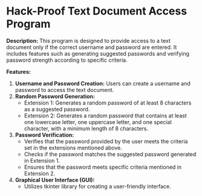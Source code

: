 # Hack-Proof Text Document Access Program

**Description:**
This program is designed to provide access to a text document only if the correct username and password are entered. It includes features such as generating suggested passwords and verifying password strength according to specific criteria.

**Features:**
1. **Username and Password Creation:** Users can create a username and password to access the text document.
2. **Random Password Generation:**
   - Extension 1: Generates a random password of at least 8 characters as a suggested password.
   - Extension 2: Generates a random password that contains at least one lowercase letter, one uppercase letter, and one special character, with a minimum length of 8 characters.
3. **Password Verification:**
   - Verifies that the password provided by the user meets the criteria set in the extensions mentioned above.
   - Checks if the password matches the suggested password generated in Extension 1.
   - Ensures that the password meets specific criteria mentioned in Extension 2.
4. **Graphical User Interface (GUI):**
   - Utilizes tkinter library for creating a user-friendly interface.
